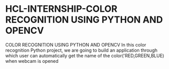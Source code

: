 # HCL-INTERNSHIP-COLOR RECOGNITION USING PYTHON AND OPENCV
COLOR RECOGNITION USING PYTHON AND OPENCV
In this color recognition Python project, we are going to build an application through which user can automatically get the name of the color('RED,GREEN,BLUE) when webcam is opened
